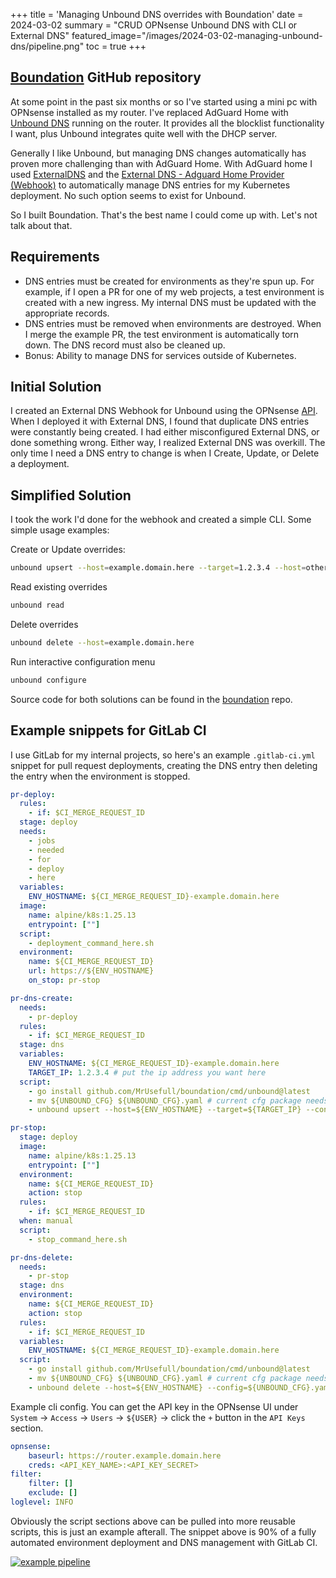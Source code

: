 +++
title = 'Managing Unbound DNS overrides with Boundation'
date = 2024-03-02
summary = "CRUD OPNsense Unbound DNS with CLI or External DNS"
featured_image="/images/2024-03-02-managing-unbound-dns/pipeline.png"
toc = true
+++

## [Boundation](https://github.com/MrUsefull/boundation) GitHub repository

At some point in the past six months or so I've started using a mini pc with OPNsense installed as my router. I've replaced AdGuard Home with [Unbound DNS](https://docs.opnsense.org/manual/unbound.html) running on the router. It provides all the blocklist functionality I want, plus Unbound integrates quite well with the DHCP server.

Generally I like Unbound, but managing DNS changes automatically has proven more challenging than with AdGuard Home. With AdGuard home I used [ExternalDNS](https://github.com/kubernetes-sigs/external-dns) and the [External DNS - Adguard Home Provider (Webhook)](https://github.com/muhlba91/external-dns-provider-adguard) to automatically manage DNS entries for my Kubernetes deployment. No such option seems to exist for Unbound.

So I built Boundation. That's the best name I could come up with. Let's not talk about that.

## Requirements

- DNS entries must be created for environments as they're spun up. For example, if I open a PR for one of my web projects, a test environment is created with a new ingress. My internal DNS must be updated with the appropriate records.
- DNS entries must be removed when environments are destroyed. When I merge the example PR, the test environment is automatically torn down. The DNS record must also be cleaned up.
- Bonus: Ability to manage DNS for services outside of Kubernetes.

## Initial Solution

I created an External DNS Webhook for Unbound using the OPNsense [API](https://docs.opnsense.org/development/api/core/unbound.html). When I deployed it with External DNS, I found that duplicate DNS entries were constantly being created. I had either misconfigured External DNS, or done something wrong. Either way, I realized External DNS was overkill. The only time I need a DNS entry to change is when I Create, Update, or Delete a deployment.

## Simplified Solution

I took the work I'd done for the webhook and created a simple CLI. Some simple usage examples:

Create or Update overrides:

```bash
unbound upsert --host=example.domain.here --target=1.2.3.4 --host=other.host.com --target=5.6.7.8
```

Read existing overrides

```bash
unbound read
```

Delete overrides

```bash
unbound delete --host=example.domain.here
```

Run interactive configuration menu

```bash
unbound configure
```

Source code for both solutions can be found in the [boundation](https://github.com/MrUsefull/boundation) repo.

## Example snippets for GitLab CI

I use GitLab for my internal projects, so here's an example `.gitlab-ci.yml` snippet for pull request deployments, creating the DNS entry then deleting the entry when the environment is stopped.

```yaml
pr-deploy:
  rules:
    - if: $CI_MERGE_REQUEST_ID
  stage: deploy
  needs:
    - jobs
    - needed
    - for
    - deploy
    - here
  variables:
    ENV_HOSTNAME: ${CI_MERGE_REQUEST_ID}-example.domain.here
  image:
    name: alpine/k8s:1.25.13
    entrypoint: [""]
  script:
    - deployment_command_here.sh
  environment:
    name: ${CI_MERGE_REQUEST_ID}
    url: https://${ENV_HOSTNAME}
    on_stop: pr-stop

pr-dns-create:
  needs:
    - pr-deploy
  rules:
    - if: $CI_MERGE_REQUEST_ID
  stage: dns
  variables:
    ENV_HOSTNAME: ${CI_MERGE_REQUEST_ID}-example.domain.here
    TARGET_IP: 1.2.3.4 # put the ip address you want here
  script:
    - go install github.com/MrUsefull/boundation/cmd/unbound@latest
    - mv ${UNBOUND_CFG} ${UNBOUND_CFG}.yaml # current cfg package needs a .yaml extension. May change.
    - unbound upsert --host=${ENV_HOSTNAME} --target=${TARGET_IP} --config=${UNBOUND_CFG}.yaml

pr-stop:
  stage: deploy
  image:
    name: alpine/k8s:1.25.13
    entrypoint: [""]
  environment:
    name: ${CI_MERGE_REQUEST_ID}
    action: stop
  rules:
    - if: $CI_MERGE_REQUEST_ID
  when: manual
  script:
    - stop_command_here.sh

pr-dns-delete:
  needs:
    - pr-stop
  stage: dns
  environment:
    name: ${CI_MERGE_REQUEST_ID}
    action: stop
  rules:
    - if: $CI_MERGE_REQUEST_ID
  variables:
    ENV_HOSTNAME: ${CI_MERGE_REQUEST_ID}-example.domain.here
  script:
    - go install github.com/MrUsefull/boundation/cmd/unbound@latest
    - mv ${UNBOUND_CFG} ${UNBOUND_CFG}.yaml # current cfg package needs a .yaml extension. May change.
    - unbound delete --host=${ENV_HOSTNAME} --config=${UNBOUND_CFG}.yaml


```

Example cli config. You can get the API key in the OPNsense UI under `System` -> `Access` -> `Users` -> `${USER}` -> click the `+` button in the `API Keys` section.

```yaml
opnsense:
    baseurl: https://router.example.domain.here
    creds: <API_KEY_NAME>:<API_KEY_SECRET>
filter:
    filter: []
    exclude: []
loglevel: INFO

```

Obviously the script sections above can be pulled into more reusable scripts, this is just an example afterall. The snippet above is 90% of a fully automated environment deployment and DNS management with GitLab CI.

[![example pipeline](/images/2024-03-02-managing-unbound-dns/pipeline.png)](/images/2024-03-02-managing-unbound-dns/pipeline.png)